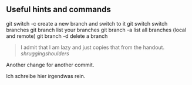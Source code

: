 ## Useful hints and commands

git switch -c <branchname> create a new branch and switch to it
git switch <branchname> switch branches
git branch list your branches
git branch -a list all branches (local and remote)
git branch -d <branchname> delete a branch

> I admit that I am lazy and just copies that from the handout. _shruggingshoulders_

Another change for another commit.

Ich schreibe hier irgendwas rein.
